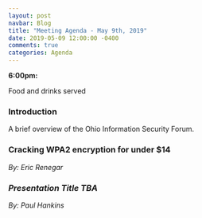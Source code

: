 ```yaml
---
layout: post
navbar: Blog
title: "Meeting Agenda - May 9th, 2019"
date: 2019-05-09 12:00:00 -0400
comments: true
categories: Agenda
---
```


**6:00pm:**

Food and drinks served

### Introduction

A brief overview of the Ohio Information Security Forum.

### **Cracking WPA2 encryption for under $14**
_By: Eric Renegar_

### ***Presentation Title TBA***
_By: Paul Hankins_
